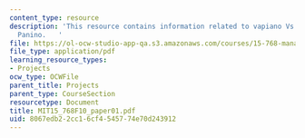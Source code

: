 ```yaml
---
content_type: resource
description: 'This resource contains information related to vapiano Vs Trattoria Il
  Panino.   '
file: https://ol-ocw-studio-app-qa.s3.amazonaws.com/courses/15-768-management-of-services-concepts-design-and-delivery-fall-2010/8067edb22cc16cf4545774e70d243912_MIT15_768F10_paper01.pdf
file_type: application/pdf
learning_resource_types:
- Projects
ocw_type: OCWFile
parent_title: Projects
parent_type: CourseSection
resourcetype: Document
title: MIT15_768F10_paper01.pdf
uid: 8067edb2-2cc1-6cf4-5457-74e70d243912
---
```

